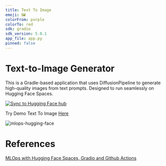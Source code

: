 ```yaml
---
title: Text To Image
emoji: 🖼
colorFrom: purple
colorTo: red
sdk: gradio
sdk_version: 5.0.1
app_file: app.py
pinned: false
---
```


# Text-to-Image Generator
This is a Gradle-based application that uses DiffusionPipeline to generate high-quality images from text prompts. Designed to run seamlessly on Hugging Face Spaces.


[![Sync to Hugging Face hub](https://github.com/AdamShih27/huggingface-text-to-image/actions/workflows/main.yml/badge.svg)](https://github.com/AdamShih27/huggingface-text-to-image/actions/workflows/main.yml)


Try Demo Text To Image [Here](https://huggingface.co/spaces/AdamShih/text-to-image)


![mlops-hugging-face](https://user-images.githubusercontent.com/58792/170845235-7f00d61c-ea36-4d28-82d0-3a9b8c0f1769.png)

# References
[MLOps with Hugging Face Spaces, Gradio and Github Actions](https://github.com/nogibjj/hugging-face)